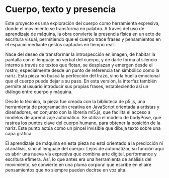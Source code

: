 # Cuerpo, texto y presencia

Este proyecto es una exploración del cuerpo como herramienta expresiva, donde el movimiento se transforma en palabra. A través del uso de aprendizaje de máquina, la obra convierte la presencia física en un acto de escritura visual, permitiendo que el cuerpo trace frases y pensamientos en el espacio mediante gestos captados en tiempo real.

 Nace del deseo de transformar la introspección en imagen, de habitar la pantalla con el lenguaje no verbal del cuerpo, y de darle forma al silencio interno a través de textos que flotan, se desplazan y emergen desde el rostro, especialmente desde un punto de referencia tan simbólico como la nariz. Esta pieza no busca la perfección del trazo, sino la huella emocional que el cuerpo puede dejar a su paso. En esta versión, la interfaz también permite al usuario introducir sus propias frases, estableciendo así un diálogo entre cuerpo y máquina.

Desde lo técnico, la pieza fue creada con la biblioteca de p5.js, una herramienta de programación creativa en JavaScript orientada a artistas y diseñadores, en conjunto con la librería ml5.js, que facilita el acceso a modelos de aprendizaje automático. Se utiliza el modelo de bodyPose, que rastrea los puntos clave del cuerpo humano, para obtener la posición de la nariz. Este punto actúa como un pincel invisible que dibuja texto sobre una capa gráfica.

El aprendizaje de máquina en esta pieza no está orientado a la predicción ni al análisis, sino al lenguaje del cuerpo. Lejos de automatizar, su función aquí es abrir una nueva vía expresiva que combina arte digital, performance y escritura efímera. Así, lo que antes era una herramienta de análisis del movimiento, se convierte en una pluma corporal que escribe en el aire pensamientos que no siempre pueden decirse en voz alta.
